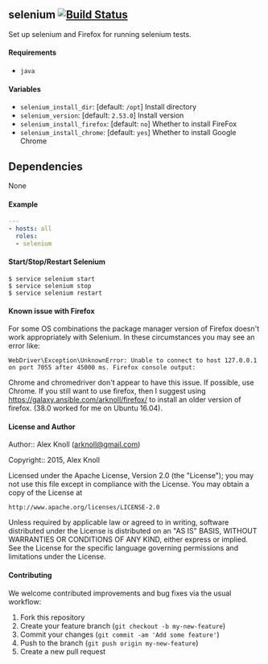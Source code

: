 ## selenium [![Build Status](https://travis-ci.org/arknoll/ansible-role-selenium.svg?branch=master)](https://travis-ci.org/arknoll/ansible-role-selenium)

Set up selenium and Firefox for running selenium tests.

#### Requirements

* `java`

#### Variables

* `selenium_install_dir`: [default: `/opt`] Install directory
* `selenium_version`: [default: `2.53.0`] Install version
* `selenium_install_firefox`: [default: `no`] Whether to install FireFox
* `selenium_install_chrome`: [default: `yes`] Whether to install Google Chrome

## Dependencies

None

#### Example

```yaml
---
- hosts: all
  roles:
  - selenium
```

#### Start/Stop/Restart Selenium

```
$ service selenium start
$ service selenium stop
$ service selenium restart
```

#### Known issue with Firefox

For some OS combinations the package manager version of Firefox 
doesn't work appropriately with Selenium. In these circumstances 
you may see an error like:

```
WebDriver\Exception\UnknownError: Unable to connect to host 127.0.0.1 on port 7055 after 45000 ms. Firefox console output:
```

Chrome and chromedriver don't appear to have this issue. If 
possible, use Chrome. If you still want to use firefox, then 
I suggest using https://galaxy.ansible.com/arknoll/firefox/ 
to install an older version of firefox. (38.0 worked for me 
on Ubuntu 16.04).

#### License and Author

Author:: Alex Knoll (arknoll@gmail.com)

Copyright:: 2015, Alex Knoll

Licensed under the Apache License, Version 2.0 (the "License");
you may not use this file except in compliance with the License.
You may obtain a copy of the License at

    http://www.apache.org/licenses/LICENSE-2.0

Unless required by applicable law or agreed to in writing, software
distributed under the License is distributed on an "AS IS" BASIS,
WITHOUT WARRANTIES OR CONDITIONS OF ANY KIND, either express or implied.
See the License for the specific language governing permissions and
limitations under the License.

#### Contributing

We welcome contributed improvements and bug fixes via the usual workflow:

1. Fork this repository
2. Create your feature branch (`git checkout -b my-new-feature`)
3. Commit your changes (`git commit -am 'Add some feature'`)
4. Push to the branch (`git push origin my-new-feature`)
5. Create a new pull request
